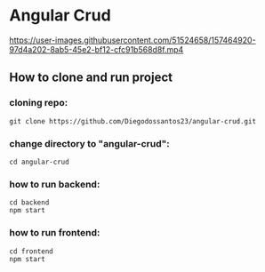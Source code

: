 # Angular Crud

https://user-images.githubusercontent.com/51524658/157464920-97d4a202-8ab5-45e2-bf12-cfc91b568d8f.mp4

## How to clone and run project

### cloning repo:
```console
git clone https://github.com/Diegodossantos23/angular-crud.git 
```

### change directory to "angular-crud":
```console
cd angular-crud
```

### how to run backend:
```console
cd backend
npm start
```

### how to run frontend:

```console
cd frontend
npm start
```


